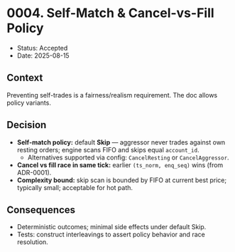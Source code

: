 # 0004. Self-Match & Cancel-vs-Fill Policy
- Status: Accepted
- Date: 2025-08-15

## Context
Preventing self-trades is a fairness/realism requirement. The doc allows policy variants.

## Decision
- **Self-match policy:** default **Skip** — aggressor never trades against own resting orders; engine scans FIFO and skips equal `account_id`.
  - Alternatives supported via config: `CancelResting` or `CancelAggressor`.
- **Cancel vs fill race in same tick:** earlier `(ts_norm, enq_seq)` wins (from ADR-0001).
- **Complexity bound:** skip scan is bounded by FIFO at current best price; typically small; acceptable for hot path.

## Consequences
- Deterministic outcomes; minimal side effects under default Skip.
- Tests: construct interleavings to assert policy behavior and race resolution.

